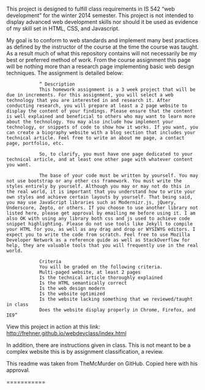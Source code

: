 This project is designed to fulfill class requirements in IS 542 “web development” for the winter 2014 semester.  This project is not intended to display advanced web development skills nor should it be used as evidence of my skill set in HTML, CSS, and Javascript.

My goal is to conform to web standards and implement many best practices as defined by the instructor of the course at the time the course was taught. As a result much of what this repository contains will not necessarily be my best or preferred method of work.  From the course assignment this page will be nothing more than a research page implementing basic web design techniques.  The assignment is detailed below:


                “ Description
                This homework assignment is a 3 week project that will be due in increments. For this assignment, you will select a web technology that you are interested in and research it. After conducting research, you will prepare at least a 2 page website to display the content of your findings. Please ensure that the content is well explained and beneficial to others who may want to learn more about the technology. You may also include how implement your technology, or snippets of code to show how it works. If you want, you can create a biography website with a blog section that includes your technical article. Feel free to write an about me page, a contact page, portfolio, etc.
                 
                So, to clarify, you must have one page dedicated to your technical article, and at least one other page with whatever content you want.
                 
                The base of your code must be written by yourself. You may not use bootstrap or any other css framework. You must write the styles entirely by yourself. Although you may or may not do this in the real world, it is important that you understand how to write your own styles and achieve certain layouts by yourself. That being said, you may use JavaScript libraries such as Modernizr.js, jQuery, Underscore, Zepto, or others. If you choose to use another library not listed here, please get approval by emailing me before using it. I am also OK with using any library both css and js used to achieve code snippet highlighting. Please do not use tools like Jekyll to compile your HTML for you, as well as any drag and drop or WYSIWYG editors. I expect you to write the code from scratch. Feel free to use Mozilla Developer Network as a reference guide as well as StackOverflow for help, they are valuable tools that you will frequently use in the real world.
                 
                Criteria
                You will be graded on the following criteria.
                Multi-paged website, at least 2 pages
                Is the technical article thoroughly explained
                Is the HTML semantically correct
                Is the web design modern
                Is the website optimized
                Is the website lacking something that we reviewed/taught in class
                Does the website display properly in Chrome, Firefox, and IE9”


View this project in action at this link: http://frehner.github.io/webdevclass/index.html

In addition, there are instructions given in class.  This is not meant to be a complex website this is by assignment classification, a review.

This readme was taken from TheMcMurder on GitHub.  Copied here with his approval.

===========
